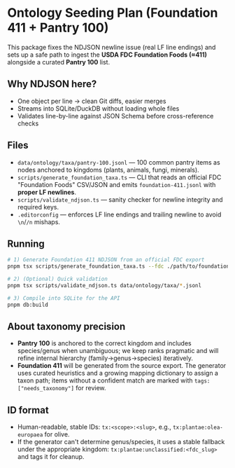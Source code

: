 # Ontology Seeding Plan (Foundation 411 + Pantry 100)

This package fixes the NDJSON newline issue (real LF line endings) and sets up a safe path to ingest the **USDA FDC Foundation Foods (≈411)** alongside a curated **Pantry 100** list.

## Why NDJSON here?
- One object per line → clean Git diffs, easier merges
- Streams into SQLite/DuckDB without loading whole files
- Validates line-by-line against JSON Schema before cross-reference checks

## Files
- `data/ontology/taxa/pantry-100.jsonl` — 100 common pantry items as nodes anchored to kingdoms (plants, animals, fungi, minerals).
- `scripts/generate_foundation_taxa.ts` — CLI that reads an official FDC "Foundation Foods" CSV/JSON and emits `foundation-411.jsonl` with **proper LF newlines**.
- `scripts/validate_ndjson.ts` — sanity checker for newline integrity and required keys.
- `.editorconfig` — enforces LF line endings and trailing newline to avoid `\n`/`/n` mishaps.

## Running
```bash
# 1) Generate Foundation 411 NDJSON from an official FDC export
pnpm tsx scripts/generate_foundation_taxa.ts --fdc ./path/to/foundation.csv --out data/ontology/taxa/foundation-411.jsonl

# 2) (Optional) Quick validation
pnpm tsx scripts/validate_ndjson.ts data/ontology/taxa/*.jsonl

# 3) Compile into SQLite for the API
pnpm db:build
```

## About taxonomy precision
- **Pantry 100** is anchored to the correct kingdom and includes species/genus when unambiguous; we keep ranks pragmatic and will refine internal hierarchy (family→genus→species) iteratively.
- **Foundation 411** will be generated from the source export. The generator uses curated heuristics and a growing mapping dictionary to assign a taxon path; items without a confident match are marked with `tags: ["needs_taxonomy"]` for review.

## ID format
- Human-readable, stable IDs: `tx:<scope>:<slug>`, e.g., `tx:plantae:olea-europaea` for olive.
- If the generator can't determine genus/species, it uses a stable fallback under the appropriate kingdom: `tx:plantae:unclassified:<fdc_slug>` and tags it for cleanup.

